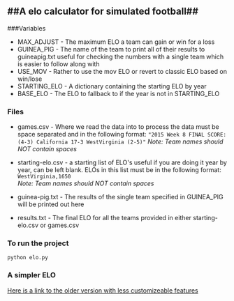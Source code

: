 ##A elo calculator for simulated football##
---

###Variables

- MAX_ADJUST - The maximum ELO a team can gain or win for a loss
- GUINEA_PIG - The name of the team to print all of their results to guineapig.txt useful for checking the numbers with a single team which is easier to follow along with
- USE_MOV - Rather to use the mov ELO or revert to classic ELO based on win/lose
- STARTING_ELO - A dictionary containing the starting ELO by year
- BASE_ELO - The ELO to fallback to if the year is not in STARTING_ELO

### Files
- games.csv - Where we read the data into to process the data must be space separated and in the following format: 
	`"2015 Week 8 FINAL SCORE: (4-3) California 17-3 WestVirginia (2-5)"`
	*Note: Team names should NOT contain spaces*
	
- starting-elo.csv - a starting list of ELO's useful if you are doing it year by year, can be left blank. ELOs in this list must be in the following format:  
	`WestVirginia,1650`  
	*Note: Team names should NOT contain spaces*
	
- guinea-pig.txt - The results of the single team specified in GUINEA_PIG will be printed out here

- results.txt - The final ELO for all the teams provided in either starting-elo.csv or games.csv

### To run the project

`python elo.py`

### A simpler ELO

[Here is a link to the older version with less customizeable features](https://github.com/joshglick/football-elo/tree/basic_elo)